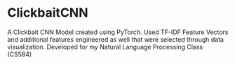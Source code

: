 # ClickbaitCNN
A Clickbait CNN Model created using PyTorch. Used TF-IDF Feature Vectors and additional features engineered as well that were selected through data visualization. Developed for my Natural Language Processing Class (CS584)
